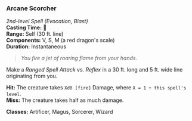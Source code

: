 ### Arcane Scorcher  
*2nd-level Spell (Evocation, Blast)*  
**Casting Time:** 🔷  
**Range:** Self (30 ft. line)  
**Components:** V, S, M (a red dragon's scale)  
**Duration:** Instantaneous  

> *You fire a jet of roaring flame from your hands.*

Make a *Ranged Spell Attack* vs. *Reflex* in a 30 ft. long and 5 ft. wide line originating from you.

**Hit:** The creature takes `Xd8 [fire]` Damage, where `X = 1 + this spell's level`.  
**Miss:** The creature takes half as much damage.  

**Classes:** Artificer, Magus, Sorcerer, Wizard
